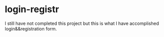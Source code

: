 # login-registr
I still have not completed this project but this is what I have accomplished login&amp;&amp;registration form.
